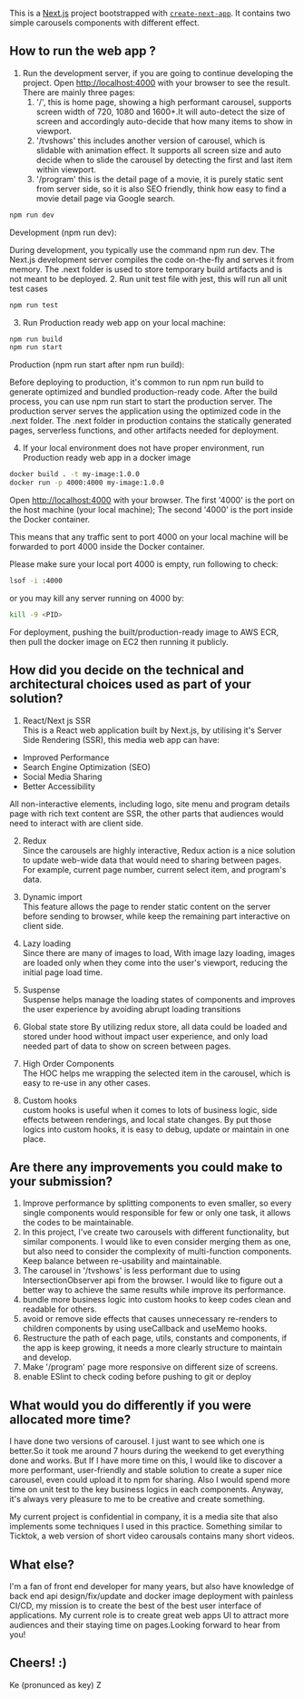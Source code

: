 This is a [Next.js](https://nextjs.org/) project bootstrapped with [`create-next-app`](https://github.com/vercel/next.js/tree/canary/packages/create-next-app).
It contains two simple carousels components with different effect.

## How to run the web app ?

1. Run the development server, if you are going to continue developing the project.
   Open [http://localhost:4000](http://localhost:4000) with your browser to see the result.<br>
   There are mainly three pages:<br>
   1. '/', this is home page, showing a high performant carousel, supports screen width of 720, 1080 and 1600+.It will auto-detect the size of screen and accordingly auto-decide that how many items to show in viewport.
   2. '/tvshows' this includes another version of carousel, which is slidable with animation effect. It supports all screen size and auto decide when to slide the carousel by detecting the first and last item within viewport.
   3. '/program' this is the detail page of a movie, it is purely static sent from server side, so it is also SEO friendly, think how easy to find a movie detail page via Google search.


```bash
npm run dev
```
Development (npm run dev):

During development, you typically use the command npm run dev.
The Next.js development server compiles the code on-the-fly and serves it from memory.
The .next folder is used to store temporary build artifacts and is not meant to be deployed.
2. Run unit test file with jest, this will run all unit test cases

```bash
npm run test
```
3. Run Production ready web app on your local machine:

```bash
npm run build
npm run start
```
Production (npm run start after npm run build):

Before deploying to production, it's common to run npm run build to generate optimized and bundled production-ready code.
After the build process, you can use npm run start to start the production server.
The production server serves the application using the optimized code in the .next folder.
The .next folder in production contains the statically generated pages, serverless functions, and other artifacts needed for deployment.

4. If your local environment does not have proper environment, run Production ready web app in a docker image

```bash
docker build . -t my-image:1.0.0
docker run -p 4000:4000 my-image:1.0.0
```
Open [http://localhost:4000](http://localhost:4000) with your browser.
The first '4000' is the port on the host machine (your local machine);
The second '4000' is the port inside the Docker container.

This means that any traffic sent to port 4000 on your local machine will be forwarded to port 4000 inside the Docker container.

Please make sure your local port 4000 is empty, run following to check:

```bash
lsof -i :4000
```
 or you may kill any server running on 4000 by:
```bash
kill -9 <PID>
```
For deployment, pushing the built/production-ready image to AWS ECR, then pull the docker image on EC2 then running it publicly.

## How did you decide on the technical and architectural choices used as part of your solution?
1. React/Next js SSR <br>
This is a React web application built by Next.js, by utilising it's Server Side Rendering (SSR), this media web app can have: <br>
* Improved Performance
* Search Engine Optimization (SEO)
* Social Media Sharing
* Better Accessibility

All non-interactive elements, including logo, site menu and program details page with rich text content are SSR, the other parts that audiences would need to interact with are client side.<br>

2. Redux <br>
Since the carousels are highly interactive, Redux action is a nice solution to update web-wide data that would need to sharing between pages. For example, current page number, current select item, and program's data.<br>

3. Dynamic import<br>
This feature allows the page to render static content on the server before sending to browser, while keep the remaining part interactive on client side.<br>
4. Lazy loading<br>
Since there are many of images to load, With image lazy loading, images are loaded only when they come into the user's viewport, reducing the initial page load time.
5. Suspense <br>
   Suspense helps manage the loading states of components and improves the user experience by avoiding abrupt loading transitions<br>
6. Global state store
   By utilizing redux store, all data could be loaded and stored under hood without impact user experience, and only load needed part of data to show on screen between pages.
7. High Order Components <br>
   The HOC helps me wrapping the selected item in the carousel, which is easy to re-use in any other cases.<br>
8. Custom hooks <br>
   custom hooks is useful when it comes to lots of business logic, side effects between renderings, and local state changes. By put those logics into custom hooks, it is easy to debug, update or maintain in one place.



## Are there any improvements you could make to your submission?

1. Improve performance by splitting components to even smaller, so every single components would responsible for few or only one task, it allows the codes to be maintainable.
2. In this project, I've create two carousels with different functionality, but similar components. I would like to even consider merging them as one, but also need to consider the complexity of multi-function components. Keep balance between re-usability and maintainable.
3. The carousel in '/tvshows' is less performant due to using IntersectionObserver api from the browser. I would like to figure out a better way to achieve the same results while improve its performance.
4. bundle more business logic into custom hooks to keep codes clean and readable for others.
5. avoid or remove side effects that causes unnecessary re-renders to children components by using useCallback and useMemo hooks.
6. Restructure the path of each page, utils, constants and components, if the app is keep growing, it needs a more clearly structure to maintain and develop.
7. Make '/program' page more responsive on different size of screens.
8. enable ESlint to check coding before pushing to git or deploy

## What would you do differently if you were allocated more time?

I have done two versions of carousel. I just want to see which one is better.So it took me around 7 hours during the weekend to get everything done and works.
But If I have more time on this, I would like to discover a more performant, user-friendly and stable solution to create a super nice carousel, even could upload it to npm for sharing.
Also I would spend more time on unit test to the key business logics in each components. Anyway, it's always very pleasure to me to be creative and create something.

My current project is confidential in company, it is a media site that also implements some techniques I used in this practice. Something similar to Ticktok, a web version of short video carousals contains many short videos.


## What else?

I'm a fan of front end developer for many years, but also have knowledge of back end api design/fix/update and docker image deployment with painless CI/CD, my mission is to create the best of the best user interface of applications. My current role is to create great web apps UI to attract more audiences and their staying time on pages.Looking forward to hear from you!

## Cheers! :)
Ke (pronunced as key) Z